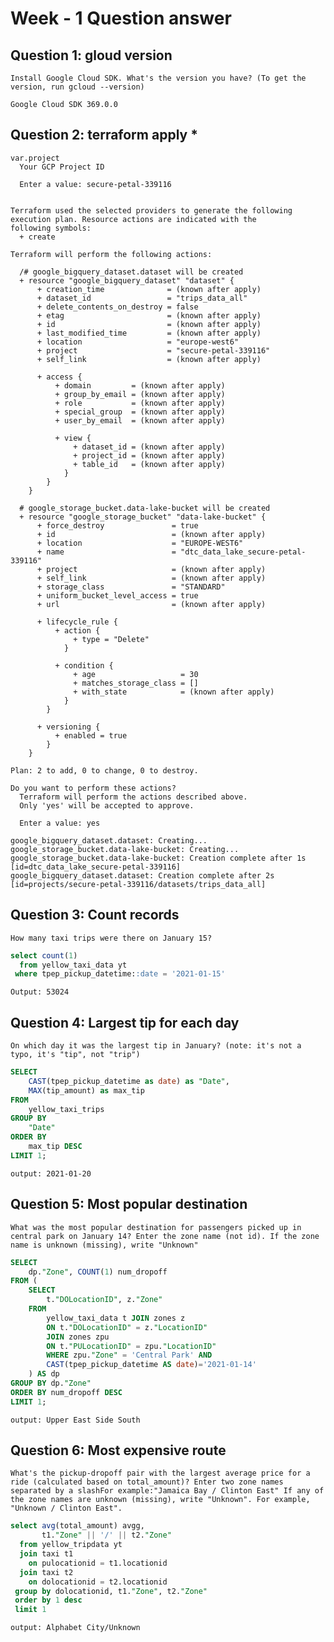 # Week - 1 Question answer

## Question 1: gloud version
`Install Google Cloud SDK. What's the version you have? (To get the version, run gcloud --version)`

```text
Google Cloud SDK 369.0.0
```

## Question 2: terraform apply *
```text
var.project
  Your GCP Project ID

  Enter a value: secure-petal-339116


Terraform used the selected providers to generate the following execution plan. Resource actions are indicated with the
following symbols:
  + create

Terraform will perform the following actions:

  /# google_bigquery_dataset.dataset will be created
  + resource "google_bigquery_dataset" "dataset" {
      + creation_time              = (known after apply)
      + dataset_id                 = "trips_data_all"
      + delete_contents_on_destroy = false
      + etag                       = (known after apply)
      + id                         = (known after apply)
      + last_modified_time         = (known after apply)
      + location                   = "europe-west6"
      + project                    = "secure-petal-339116"
      + self_link                  = (known after apply)

      + access {
          + domain         = (known after apply)
          + group_by_email = (known after apply)
          + role           = (known after apply)
          + special_group  = (known after apply)
          + user_by_email  = (known after apply)

          + view {
              + dataset_id = (known after apply)
              + project_id = (known after apply)
              + table_id   = (known after apply)
            }
        }
    }

  # google_storage_bucket.data-lake-bucket will be created
  + resource "google_storage_bucket" "data-lake-bucket" {
      + force_destroy               = true
      + id                          = (known after apply)
      + location                    = "EUROPE-WEST6"
      + name                        = "dtc_data_lake_secure-petal-339116"
      + project                     = (known after apply)
      + self_link                   = (known after apply)
      + storage_class               = "STANDARD"
      + uniform_bucket_level_access = true
      + url                         = (known after apply)

      + lifecycle_rule {
          + action {
              + type = "Delete"
            }

          + condition {
              + age                   = 30
              + matches_storage_class = []
              + with_state            = (known after apply)
            }
        }

      + versioning {
          + enabled = true
        }
    }

Plan: 2 to add, 0 to change, 0 to destroy.

Do you want to perform these actions?
  Terraform will perform the actions described above.
  Only 'yes' will be accepted to approve.

  Enter a value: yes

google_bigquery_dataset.dataset: Creating...
google_storage_bucket.data-lake-bucket: Creating...
google_storage_bucket.data-lake-bucket: Creation complete after 1s [id=dtc_data_lake_secure-petal-339116]
google_bigquery_dataset.dataset: Creation complete after 2s [id=projects/secure-petal-339116/datasets/trips_data_all]
```

## Question 3: Count records

`How many taxi trips were there on January 15?`

```sql
select count(1) 
  from yellow_taxi_data yt 
 where tpep_pickup_datetime::date = '2021-01-15'
 ```
 ```text
 Output: 53024
 ```

## Question 4: Largest tip for each day

`On which day it was the largest tip in January? (note: it's not a typo, it's "tip", not "trip")`

```sql
SELECT 
	CAST(tpep_pickup_datetime as date) as "Date",
	MAX(tip_amount) as max_tip
FROM
	yellow_taxi_trips
GROUP BY
	"Date"
ORDER BY
	max_tip DESC
LIMIT 1;
```
```text
output: 2021-01-20
```

## Question 5: Most popular destination

`What was the most popular destination for passengers picked up in central park on January 14? Enter the zone name (not id). If the zone name is unknown (missing), write "Unknown"`

```sql
SELECT 
	dp."Zone", COUNT(1) num_dropoff
FROM (
	SELECT
		t."DOLocationID", z."Zone"
	FROM
		yellow_taxi_data t JOIN zones z
		ON t."DOLocationID" = z."LocationID"
		JOIN zones zpu
		ON t."PULocationID" = zpu."LocationID"
		WHERE zpu."Zone" = 'Central Park' AND
		CAST(tpep_pickup_datetime AS date)='2021-01-14'
	) AS dp
GROUP BY dp."Zone"
ORDER BY num_dropoff DESC
LIMIT 1;
```	

```text
output: Upper East Side South
```
## Question 6: Most expensive route

`What's the pickup-dropoff pair with the largest average price for a ride (calculated based on total_amount)? Enter two zone names separated by a slashFor example:"Jamaica Bay / Clinton East" If any of the zone names are unknown (missing), write "Unknown". For example, "Unknown / Clinton East".`

```sql
select avg(total_amount) avgg,
       t1."Zone" || '/' || t2."Zone"
  from yellow_tripdata yt
  join taxi t1
    on pulocationid = t1.locationid
  join taxi t2
    on dolocationid = t2.locationid 
 group by dolocationid, t1."Zone", t2."Zone"
 order by 1 desc 
 limit 1
```
```text
output: Alphabet City/Unknown
```